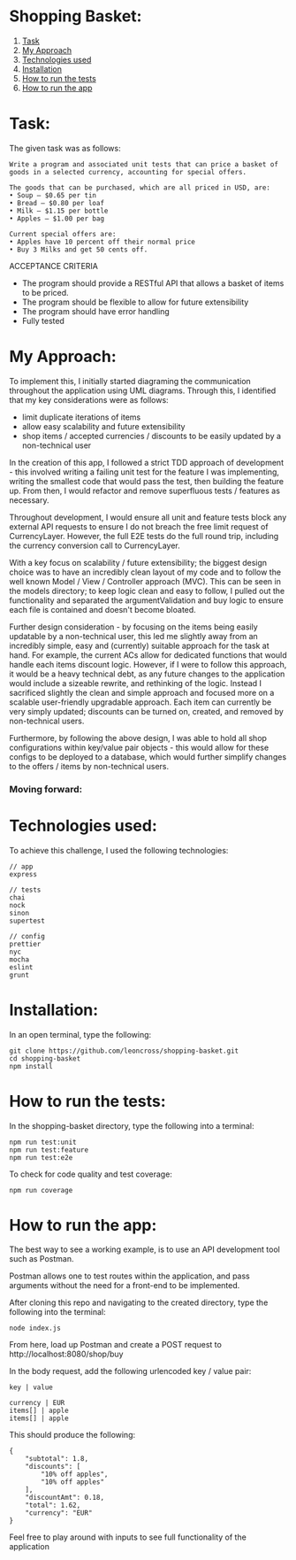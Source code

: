 # Shopping Basket:

1. [Task](#task)
2. [My Approach](#my_approach)
3. [Technologies used](#technologies)
4. [Installation](#installation)
5. [How to run the tests](#how_to_run_tests)
6. [How to run the app](#how_to_run_the_app)

# <a name="task">Task</a>:

The given task was as follows:

```
Write a program and associated unit tests that can price a basket of goods in a selected currency, accounting for special offers.

The goods that can be purchased, which are all priced in USD, are:
• Soup – $0.65 per tin
• Bread – $0.80 per loaf
• Milk – $1.15 per bottle
• Apples – $1.00 per bag

Current special offers are:
• Apples have 10 percent off their normal price
• Buy 3 Milks and get 50 cents off.
```

ACCEPTANCE CRITERIA

- The program should provide a RESTful API that allows a basket of items to be priced.
- The program should be flexible to allow for future extensibility
- The program should have error handling
- Fully tested

# <a name="my_approach">My Approach</a>:

To implement this, I initially started diagraming the communication throughout the application using UML diagrams. Through this, I identified that my key considerations were as follows:

- limit duplicate iterations of items
- allow easy scalability and future extensibility
- shop items / accepted currencies / discounts to be easily updated by a non-technical user

In the creation of this app, I followed a strict TDD approach of development - this involved writing a failing unit test for the feature I was implementing, writing the smallest code that would pass the test, then building the feature up. From then, I would refactor and remove superfluous tests / features as necessary.

Throughout development, I would ensure all unit and feature tests block any external API requests to ensure I do not breach the free limit request of CurrencyLayer. However, the full E2E tests do the full round trip, including the currency conversion call to CurrencyLayer.

With a key focus on scalability / future extensibility; the biggest design choice was to have an incredibly clean layout of my code and to follow the well known Model / View / Controller approach (MVC). This can be seen in the models directory; to keep logic clean and easy to follow, I pulled out the functionality and separated the argumentValidation and buy logic to ensure each file is contained and doesn't become bloated.

Further design consideration - by focusing on the items being easily updatable by a non-technical user, this led me slightly away from an incredibly simple, easy and (currently) suitable approach for the task at hand. For example, the current ACs allow for dedicated functions that would handle each items discount logic. However, if I were to follow this approach, it would be a heavy technical debt, as any future changes to the application would include a sizeable rewrite, and rethinking of the logic. Instead I sacrificed slightly the clean and simple approach and focused more on a scalable user-friendly upgradable approach. Each item can currently be very simply updated; discounts can be turned on, created, and removed by non-technical users.

Furthermore, by following the above design, I was able to hold all shop configurations within key/value pair objects - this would allow for these configs to be deployed to a database, which would further simplify changes to the offers / items by non-technical users.

### Moving forward:



# <a name="technologies">Technologies used</a>:
To achieve this challenge, I used the following technologies:

```
// app
express

// tests
chai
nock
sinon
supertest

// config
prettier
nyc
mocha
eslint
grunt

```
# <a name="installation">Installation</a>:

In an open terminal, type the following:

```
git clone https://github.com/leoncross/shopping-basket.git
cd shopping-basket
npm install
```

# <a name="how_to_run_tests">How to run the tests</a>:
In the shopping-basket directory, type the following into a terminal:

```
npm run test:unit
npm run test:feature
npm run test:e2e
```

To check for code quality and test coverage:
```
npm run coverage
```

# <a name="how_to_run_the_app">How to run the app</a>:
The best way to see a working example, is to use an API development tool such as Postman.

Postman allows one to test routes within the application, and pass arguments without the need for a front-end to be implemented.

After cloning this repo and navigating to the created directory, type the following into the terminal:

```
node index.js
```

From here, load up Postman and create a POST request to http://localhost:8080/shop/buy

In the body request, add the following urlencoded key / value pair:

```
key | value

currency | EUR
items[] | apple
items[] | apple
```

This should produce the following:

```
{
    "subtotal": 1.8,
    "discounts": [
        "10% off apples",
        "10% off apples"
    ],
    "discountAmt": 0.18,
    "total": 1.62,
    "currency": "EUR"
}

```

Feel free to play around with inputs to see full functionality of the application
